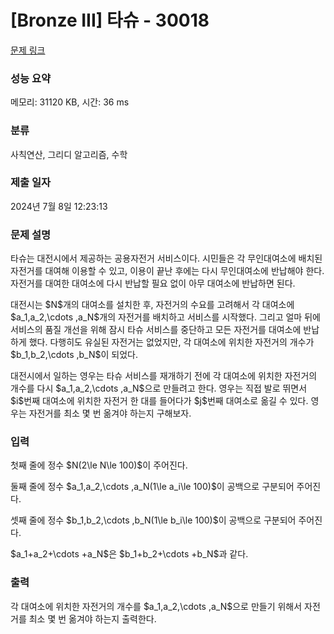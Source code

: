 # [Bronze III] 타슈 - 30018 

[문제 링크](https://www.acmicpc.net/problem/30018) 

### 성능 요약

메모리: 31120 KB, 시간: 36 ms

### 분류

사칙연산, 그리디 알고리즘, 수학

### 제출 일자

2024년 7월 8일 12:23:13

### 문제 설명

<p>타슈는 대전시에서 제공하는 공용자전거 서비스이다. 시민들은 각 무인대여소에 배치된 자전거를 대여해 이용할 수 있고, 이용이 끝난 후에는 다시 무인대여소에 반납해야 한다. 자전거를 대여한 대여소에 다시 반납할 필요 없이 아무 대여소에 반납하면 된다.</p>

<p>대전시는 $N$개의 대여소를 설치한 후, 자전거의 수요를 고려해서 각 대여소에 $a_1,a_2,\cdots ,a_N$개의 자전거를 배치하고 서비스를 시작했다. 그리고 얼마 뒤에 서비스의 품질 개선을 위해 잠시 타슈 서비스를 중단하고 모든 자전거를 대여소에 반납하게 했다. 다행히도 유실된 자전거는 없었지만, 각 대여소에 위치한 자전거의 개수가 $b_1,b_2,\cdots ,b_N$이 되었다.</p>

<p>대전시에서 일하는 영우는 타슈 서비스를 재개하기 전에 각 대여소에 위치한 자전거의 개수를 다시 $a_1,a_2,\cdots ,a_N$으로 만들려고 한다. 영우는 직접 발로 뛰면서 $i$번째 대여소에 위치한 자전거 한 대를 들어다가 $j$번째 대여소로 옮길 수 있다. 영우는 자전거를 최소 몇 번 옮겨야 하는지 구해보자.</p>

### 입력 

 <p>첫째 줄에 정수 $N(2\le N\le 100)$이 주어진다.</p>

<p>둘째 줄에 정수 $a_1,a_2,\cdots ,a_N(1\le a_i\le 100)$이 공백으로 구분되어 주어진다.</p>

<p>셋째 줄에 정수 $b_1,b_2,\cdots ,b_N(1\le b_i\le 100)$이 공백으로 구분되어 주어진다.</p>

<p>$a_1+a_2+\cdots +a_N$은 $b_1+b_2+\cdots +b_N$과 같다.</p>

### 출력 

 <p>각 대여소에 위치한 자전거의 개수를 $a_1,a_2,\cdots ,a_N$으로 만들기 위해서 자전거를 최소 몇 번 옮겨야 하는지 출력한다.</p>

